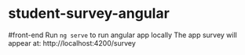 # student-survey-angular

#front-end
Run `ng serve` to run angular app locally
The app survey will appear at: http://localhost:4200/survey
